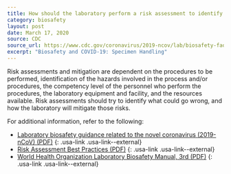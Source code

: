 ```yaml
---
title: How should the laboratory perform a risk assessment to identify and mitigate risks? 
category: biosafety
layout: post
date: March 17, 2020
source: CDC
source_url: https://www.cdc.gov/coronavirus/2019-ncov/lab/biosafety-faqs.html
excerpt: "Biosafety and COVID-19: Specimen Handling"
---
```


Risk assessments and mitigation are dependent on the procedures to be performed, identification of the hazards involved in the process and/or procedures, the competency level of the personnel who perform the procedures, the laboratory equipment and facility, and the resources available. Risk assessments should try to identify what could go wrong, and how the laboratory will mitigate those risks.

For additional information, refer to the following:

* [Laboratory biosafety guidance related to the novel coronavirus (2019-nCoV) (PDF)](https://www.who.int/docs/default-source/coronaviruse/laboratory-biosafety-novel-coronavirus-version-1-1.pdf?sfvrsn=912a9847_2)
{: .usa-link .usa-link--external}
* [Risk Assessment Best Practices (PDF)](https://www.aphl.org/programs/preparedness/Documents/APHL%20Risk%20Assessment%20Best%20Practices%20and%20Examples.pdf)
{: .usa-link .usa-link--external}
* [World Health Organization Laboratory Biosafety Manual, 3rd (PDF)](https://www.who.int/csr/resources/publications/biosafety/Biosafety7.pdf?ua=1)
{: .usa-link .usa-link--external}